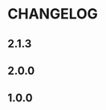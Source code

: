 # CHANGELOG

[//]: # (TODO: ask questions)
[//]: # (TODO: software version, controle version)

## 2.1.3

## 2.0.0

## 1.0.0
